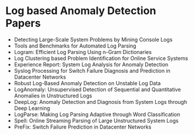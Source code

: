 # Log based Anomaly Detection Papers

<ul>

                             

 <li><a target="_blank" href="https://github.com/manjunath5496/Log-based-Anomaly-Detection-Papers/blob/master/l(1).pdf" style="text-decoration:none;">Detecting Large-Scale System Problems by Mining Console Logs</a></li>

 <li><a target="_blank" href="https://github.com/manjunath5496/Log-based-Anomaly-Detection-Papers/blob/master/l(2).pdf" style="text-decoration:none;">Tools and Benchmarks for Automated Log Parsing</a></li>

<li><a target="_blank" href="https://github.com/manjunath5496/Log-based-Anomaly-Detection-Papers/blob/master/l(3).pdf" style="text-decoration:none;">Logram: Efficient Log Parsing Using n-Gram Dictionaries</a></li>
 <li><a target="_blank" href="https://github.com/manjunath5496/Log-based-Anomaly-Detection-Papers/blob/master/l(4).pdf" style="text-decoration:none;">Log Clustering based Problem Identification for Online Service Systems</a></li>                              
<li><a target="_blank" href="https://github.com/manjunath5496/Log-based-Anomaly-Detection-Papers/blob/master/l(5).pdf" style="text-decoration:none;">Experience Report: System Log Analysis for Anomaly Detection</a></li>
<li><a target="_blank" href="https://github.com/manjunath5496/Log-based-Anomaly-Detection-Papers/blob/master/l(6).pdf" style="text-decoration:none;">Syslog Processing for Switch Failure Diagnosis and Prediction in Datacenter Networks</a></li>
 <li><a target="_blank" href="https://github.com/manjunath5496/Log-based-Anomaly-Detection-Papers/blob/master/l(7).pdf" style="text-decoration:none;">Robust Log-Based Anomaly Detection on Unstable Log Data</a></li>

 <li><a target="_blank" href="https://github.com/manjunath5496/Log-based-Anomaly-Detection-Papers/blob/master/l(8).pdf" style="text-decoration:none;"> LogAnomaly: Unsupervised Detection of Sequential and Quantitative Anomalies in Unstructured Logs </a></li>
   <li><a target="_blank" href="https://github.com/manjunath5496/Log-based-Anomaly-Detection-Papers/blob/master/l(9).pdf" style="text-decoration:none;">DeepLog: Anomaly Detection and Diagnosis from System Logs through Deep Learning</a></li>
  
   
 <li><a target="_blank" href="https://github.com/manjunath5496/Log-based-Anomaly-Detection-Papers/blob/master/l(10).pdf" style="text-decoration:none;">LogParse: Making Log Parsing Adaptive through Word Classification </a></li>                              
<li><a target="_blank" href="https://github.com/manjunath5496/Log-based-Anomaly-Detection-Papers/blob/master/l(11).pdf" style="text-decoration:none;">Spell: Online Streaming Parsing of Large Unstructured System Logs</a></li>
<li><a target="_blank" href="https://github.com/manjunath5496/Log-based-Anomaly-Detection-Papers/blob/master/l(12).pdf" style="text-decoration:none;">PreFix: Switch Failure Prediction in Datacenter Networks</a></li>
</ul>

